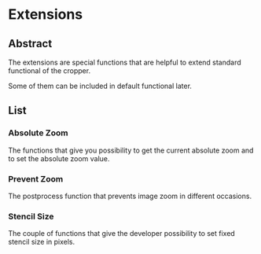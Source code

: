 # Extensions

## Abstract
The extensions are special functions that are helpful to extend standard functional of the cropper.

Some of them can be included in default functional later.

## List

### Absolute Zoom

The functions that give you possibility to get the current absolute zoom and to set the absolute zoom value.

### Prevent Zoom

The postprocess function that prevents image zoom in different occasions. 

### Stencil Size

The couple of functions that give the developer possibility to set fixed stencil size in pixels.
